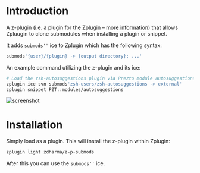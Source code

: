 # Introduction

A z-plugin (i.e. a plugin for the [Zplugin](https://github.com/zdharma/zplugin) –
[more information](https://github.com/zdharma/zplugin/doc/Z-PLUGINS.adoc)) that
allows Zpluugin to clone submodules when installing a plugin or snippet.

It adds `submods''` ice to Zplugin which has the following syntax:

```zsh
submods'{user}/{plugin} -> {output directory}; ...'
```

An example command utilizing the z-plugin and its ice:

```zsh
# Load the zsh-autosuggestions plugin via Prezto module autosuggestions
zplugin ice svn submods'zsh-users/zsh-autosuggestions -> external'
zplugin snippet PZT::modules/autosuggestions
```

![screenshot](https://raw.githubusercontent.com/zdharma/z-p-submods/master/images/screenshot.png)

# Installation

Simply load as a plugin. This will install the z-plugin within Zplugin:

```zsh
zplugin light zdharma/z-p-submods
```

After this you can use the `submods''` ice.
<!-- vim:tw=85
-->
